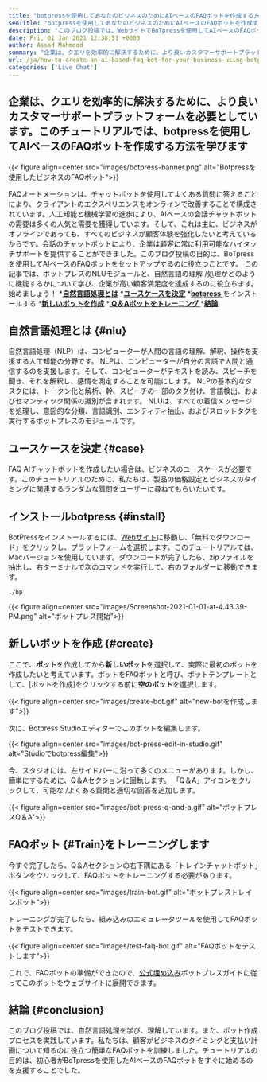 ```yaml
---
title: "botpressを使用してあなたのビジネスのためにAIベースのFAQボットを作成する方法" 
seoTitle: "botpressを使用してあなたのビジネスのためにAIベースのFAQボットを作成する方法" 
description: "このブログ投稿では、WebサイトでBoTpressを使用してAIベースのFAQボットを使用して顧客クエリを自動化する方法を学びます。" 
date: Fri, 01 Jan 2021 12:38:51 +0000
author: Assad Mahmood
summary: "企業は、クエリを効率的に解決するために、より良いカスタマーサポートプラットフォームを必要としています。このチュートリアルでは、botpressを使用してAIベースのFAQボットを作成する方法を学びます" 
url: /ja/how-to-create-an-ai-based-faq-bot-for-your-business-using-botpress/
categories: ['Live Chat']
---
```


## 企業は、クエリを効率的に解決するために、より良いカスタマーサポートプラットフォームを必要としています。このチュートリアルでは、botpressを使用してAIベースのFAQボットを作成する方法を学びます

{{< figure align=center src="images/botpress-banner.png" alt="Botpressを使用したビジネスのFAQボット">}}

FAQオートメーションは、チャットボットを使用してよくある質問に答えることにより、クライアントのエクスペリエンスをオンラインで改善することで構成されています。人工知能と機械学習の進歩により、AIベースの会話チャットボットの需要は多くの人気と需要を獲得しています。そして、これは主に、ビジネスがオフラインであっても、すべてのビジネスが顧客体験を強化したいと考えているからです。会話のチャットボットにより、企業は顧客に常に利用可能なハイタッチサポートを提供することができました。このブログ投稿の目的は、BoTpressを使用してAIベースのFAQボットをセットアップするのに役立つことです。
この記事では、ボットプレスのNLUモジュールと、自然言語の理解 /処理がどのように機能するかについて学び、企業が高い顧客満足度を達成するのに役立ちます。始めましょう！
  ***[自然言語処理とは][1]** 
  *[**ユースケースを決定**][2]
  *[**botpress** ][3]をインストールする
  *[**新しいボットを作成**][4]
  *[ **Q＆Aボットをトレーニング** ][5]
  *[**結論**][6]

## 自然言語処理とは {#nlu}
自然言語処理（NLP）は、コンピューターが人間の言語の理解、解釈、操作を支援する人工知能の分野です。 NLPは、コンピューターが自分の言語で人間と通信するのを支援します。そして、コンピューターがテキストを読み、スピーチを聞き、それを解釈し、感情を測定することを可能にします。
NLPの基本的なタスクには、トークン化と解析、幹、スピーチの一部のタグ付け、言語検出、およびセマンティック関係の識別が含まれます。
NLUは、すべての着信メッセージを処理し、意図的な分類、言語識別、エンティティ抽出、およびスロットタグを実行するボットプレスのモジュールです。

## ユースケースを決定 {#case}
FAQ AIチャットボットを作成したい場合は、ビジネスのユースケースが必要です。このチュートリアルのために、私たちは、製品の価格設定とビジネスのタイミングに関連するランダムな質問をユーザーに尋ねてもらいたいです。

## インストールbotpress   {#install}
BotPressをインストールするには、[Webサイト][7]に移動し、「無料でダウンロード」をクリックし、プラットフォームを選択します。このチュートリアルでは、Macバージョンを使用しています。ダウンロードが完了したら、zipファイルを抽出し、右ターミナルで次のコマンドを実行して、右のフォルダーに移動できます。
```
./bp
```

{{< figure align=center src="images/Screenshot-2021-01-01-at-4.43.39-PM.png" alt="ボットプレス開始">}}


## 新しいボットを作成 {#create}
ここで、**ボット**を作成してから**新しいボット**を選択して、実際に最初のボットを作成したいと考えています。ボットをFAQボットと呼び、ボットテンプレートとして、[ボットを作成]をクリックする前に**空のボット**を選択します。

{{< figure align=center src="images/create-bot.gif" alt="new-botを作成します">}}

次に、Botpress Studioエディターでこのボットを編集します。

{{< figure align=center src="images/bot-press-edit-in-studio.gif" alt="Studioでbotpress編集">}}

今、スタジオには、左サイドバーに沿って多くのメニューがあります。しかし、簡単にするために、Q＆Aセクションに固執します。
「Q＆A」アイコンをクリックして、可能な /よくある質問と適切な回答を追加します。

{{< figure align=center src="images/bot-press-q-and-a.gif" alt="ボットプレスQ＆A">}}


## FAQボット {#Train}をトレーニングします
今すぐ完了したら、Q＆Aセクションの右下隅にある「トレインチャットボット」ボタンをクリックして、FAQボットをトレーニングする必要があります。

{{< figure align=center src="images/train-bot.gif" alt="ボットプレストレインボット">}}

トレーニングが完了したら、組み込みのエミュレータツールを使用してFAQボットをテストできます。

{{< figure align=center src="images/test-faq-bot.gif" alt="FAQボットをテストします">}}

これで、FAQボットの準備ができたので、[公式埋め込み][8]ボットプレスガイドに従ってこのボットをウェブサイトに展開できます。

## 結論 {#conclusion}
このブログ投稿では、自然言語処理を学び、理解しています。また、ボット作成プロセスを実践しています。私たちは、顧客がビジネスのタイミングと支払い計画について知るのに役立つ簡単なFAQボットを訓練しました。チュートリアルの目的は、初心者がBoTpressを使用したAIベースのFAQボットをすぐに始めるのを支援することでした。

  
[1]: #nlu
[2]: #case
[3]: #install
[4]: #create
[5]: #train
[6]: #conclusion
[7]: https://botpress.com/download
[8]: https://botpress.com/docs/channels/web
